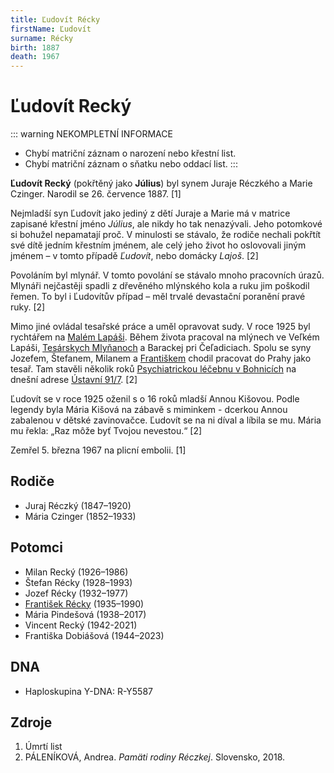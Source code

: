 ```yaml
---
title: Ľudovít Récky
firstName: Ľudovít
surname: Récky
birth: 1887
death: 1967
---
```


# Ľudovít Recký

::: warning NEKOMPLETNÍ INFORMACE
- Chybí matriční záznam o narození nebo křestní list.
- Chybí matriční záznam o sňatku nebo oddací list.
:::

**Ľudovít Recký** (pokřtěný jako **Július**) byl synem Juraje Réczkého a Marie Czinger. Narodil se 26. července 1887. \[1\]

Nejmladší syn Ľudovít jako jediný z dětí Juraje a Marie má v matrice zapisané křestní jméno _Július_, ale nikdy ho tak nenazývali. Jeho potomkové si bohužel nepamatají proč. V minulosti se stávalo, že rodiče nechali pokřtít své dítě jedním křestním jménem, ale celý jeho život ho oslovovali jiným jménem – v tomto případě _Ľudovít_, nebo domácky _Lajoš_. \[2\]

Povoláním byl mlynář. V tomto povolání se stávalo mnoho pracovních úrazů. Mlynáři nejčastěji spadli z dřevěného mlýnského kola a ruku jim poškodil řemen. To byl i Ľudovítův případ – měl trvalé devastační poranění pravé ruky. \[2\]

<Photo src="ludovit-reczky.jpg" alt="Ľudovít Recký" size="md" />

Mimo jiné ovládal tesařské práce a uměl opravovat sudy. V roce 1925 byl rychtářem na [Malém Lapáši](https://cs.wikipedia.org/wiki/Mal%C3%BD_Lap%C3%A1%C5%A1). Během života pracoval na mlýnech ve Veľkém Lapáši, [Tesárskych Mlyňanoch](https://cs.wikipedia.org/wiki/Tes%C3%A1rske_Mly%C5%88any) a Barackej pri Čeľadiciach. Spolu se syny Jozefem, Štefanem, Milanem a [Františkem](recky-frantisek-1935.md) chodil pracovat do Prahy jako tesař. Tam stavěli několik roků [Psychiatrickou léčebnu v Bohnicích](https://cs.wikipedia.org/wiki/Psychiatrick%C3%A1_nemocnice_Bohnice) na dnešní adrese [Ústavní 91/7](https://goo.gl/maps/Lrn3Lj1CYMBnUL958). \[2\]

Ľudovít se v roce 1925 oženil s o 16 roků mladší Annou Kišovou. Podle legendy byla Mária Kišová na zábavě s miminkem - dcerkou Annou zabalenou v dětské zavinovačce. Ľudovít se na ni díval a líbila se mu. Mária mu řekla: „Raz môže byť Tvojou nevestou.“ \[2\]

Zemřel 5. března 1967 na plicní embolii. \[1\]


## Rodiče

- Juraj Réczký (1847–1920)
- Mária Czinger (1852–1933)


## Potomci

- Milan Recký (1926–1986)
- Štefan Récky (1928–1993)
- Jozef Récky (1932–1977)
- [František Récky](recky-frantisek-1935.md) (1935–1990)
- Mária Pindešová (1938–2017)
- Vincent Recký (1942-2021)
- Františka Dobiášová (1944–2023)


## DNA

* Haploskupina Y-DNA: R-Y5587


## Zdroje

1. Úmrtí list
2. PÁLENÍKOVÁ, Andrea. _Pamäti rodiny Réczkej_. Slovensko, 2018.
